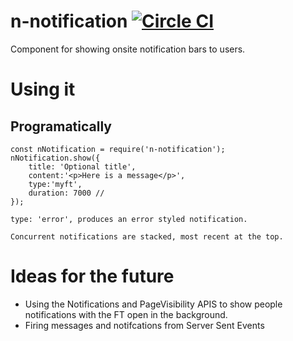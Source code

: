 # n-notification [![Circle CI](https://circleci.com/gh/Financial-Times/n-notification/tree/master.svg?style=svg)](https://circleci.com/gh/Financial-Times/n-notification/tree/master)
Component for showing onsite notification bars to users.

# Using it

## Programatically

	const nNotification = require('n-notification');
	nNotification.show({
		title: 'Optional title',
		content:'<p>Here is a message</p>',
		type:'myft',
		duration: 7000 //
	});

	type: 'error', produces an error styled notification.

	Concurrent notifications are stacked, most recent at the top.

# Ideas for the future

* Using the Notifications and PageVisibility APIS to show people notifications with the FT open in the background.
* Firing messages and notifcations from Server Sent Events
